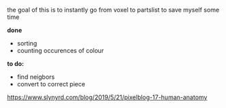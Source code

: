 the goal of this is to instantly go from voxel to partslist to save myself some time

__done__
- sorting
- counting occurences of colour
  
__to do:__
- find neigbors
- convert to correct piece


https://www.slynyrd.com/blog/2019/5/21/pixelblog-17-human-anatomy
